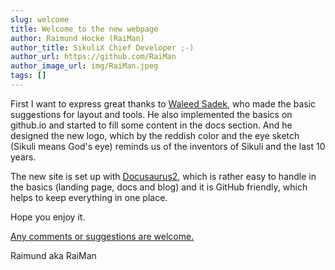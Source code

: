 ```yaml
---
slug: welcome
title: Welcome to the new webpage
author: Raimund Hocke (RaiMan)
author_title: SikuliX Chief Developer ;-)
author_url: https://github.com/RaiMan
author_image_url: img/RaiMan.jpeg
tags: []
---
```

First I want to express great thanks to [Waleed Sadek](https://github.com/waleedsadek-panx), who made the basic suggestions 
for layout and tools. He also implemented the basics on github.io and started to fill some content in the docs section.
And he designed the new logo, which by the reddish color and the eye sketch (Sikuli means God's eye) reminds us of the 
inventors of Sikuli and the last 10 years.

The new site is set up with [Docusaurus2](https://v2.docusaurus.io), which is rather easy to handle in the basics (landing page, docs and blog)
and it is GitHub friendly, which helps to keep everything in one place. 

Hope you enjoy it.

[Any comments or suggestions are welcome.](https://github.com/SikuliX/sikulix.github.io/issues)

Raimund aka RaiMan